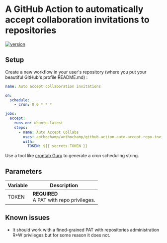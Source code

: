 # A GitHub Action to automatically accept collaboration invitations to repositories

[![version](https://img.shields.io/github/v/release/anthochamp/github-action-auto-accept-repo-invitations)](https://img.shields.io/github/v/release/anthochamp/github-action-auto-accept-repo-invitations)

## Setup

Create a new workflow in your user's repository (where you put your beautiful GitHub's profile README.md) :

```yaml
name: Auto accept collaboration invitations

on:
  schedule:
    - cron: 0 0 * * *

jobs:
  accept:
    runs-on: ubuntu-latest
    steps:
      - name: Auto Accept Collabs
        uses: anthochamp/anthochamp/github-action-auto-accept-repo-invitations@1.0.0
        with:
          TOKEN: ${{ secrets.TOKEN }}
```

Use a tool like [crontab Guru](https://crontab.guru/) to generate a cron scheduling string.

## Parameters

| Variable | Description |
| - | - |
| TOKEN | **REQUIRED**<br>A PAT with repo privileges. |

## Known issues

- It should work with a fined-grained PAT with repositories administration R+W privileges but for some reason it does not.

